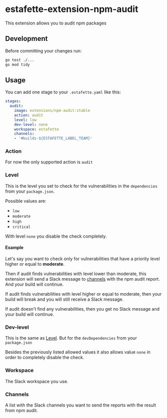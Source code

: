 # estafette-extension-npm-audit
This extension allows you to audit npm packages

## Development
Before committing your changes run:

```bash
go test ./...
go mod tidy
```

## Usage
You can add one stage to your `.estafette.yaml` like this:

```yaml
stages:
  audit:
    image: extensions/npm-audit:stable
    action: audit
    level: low
    dev-level: none
    workspace: estafette
    channels:
    - '#builds-${ESTAFETTE_LABEL_TEAM}'
```

### Action
For now the only supported action is `audit`

### Level
This is the level you set to check for the vulnerabilities in the `dependencies` from your `package.json`.

Possible values are:
 - `low`
 - `moderate`
 - `high`
 - `critical`

With level `none` you disable the check completely.

#### Example
Let's say you want to check only for vulnerabilities that have a priority level higher or equal to **moderate**.

Then if audit finds vulnerabilities with level lower than moderate, this extension will send a Slack message to [channels](#channels) with the npm audit report. And your build will continue.

If audit finds vulnerabilities with level higher or equal to moderate, then your build will break and you will still receive a Slack message.

If audit doesn't find any vulnerabilities, then you get no Slack message and your build will continue.

### Dev-level
This is the same as [Level](#level). But for the `devDependencies` from your `package.json`

Besides the previously listed allowed values it also allows value `none` in order to completely disable the check.

### Workspace
The Slack workspace you use.

### Channels
A list with the Slack channels you want to send the reports with the result from npm audit.
